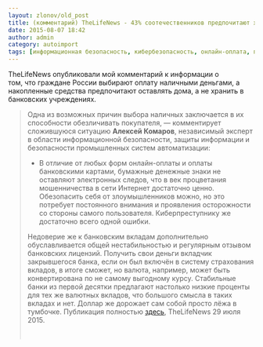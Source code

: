 ```yaml
---
layout: zlonov/old_post
title: (комментарий) TheLifeNews - 43% соотечественников предпочитают хранить сбережения в наличных
date: 2015-08-07 18:42
author: admin
category: autoimport
tags: [информационная безопасность, кибербезопасность, онлайн-оплата, публикация, экспертный комментарий]
---
```

TheLifeNews опубликовали мой комментарий к информации о том, что граждане России выбирают оплату наличными деньгами, а накопленные средства предпочитают оставлять дома, а не хранить в банковских учреждениях.
<blockquote>Одна из возможных причин выбора наличных заключается в их способности обезличивать покупателя, — комментирует сложившуюся ситуацию <strong>Алексей Комаров</strong>, независимый эксперт в области информационной безопасности, защиты информации и безопасности промышленных систем автоматизации:

- В отличие от любых форм онлайн-оплаты и оплаты банковскими картами, бумажные денежные знаки не оставляют электронных следов, что в век процветания мошенничества в сети Интернет достаточно ценно. Обезопасить себя от злоумышленников можно, но это потребует постоянного внимания и проявления осторожности со стороны самого пользователя. Киберпреступнику же достаточно всего одной ошибки.

Недоверие же к банковским вкладам дополнительно обуславливается общей нестабильностью и регулярным отзывом банковских лицензий. Получить свои деньги вкладчик закрывшегося банка, если он был включён в систему страхования вкладов, в итоге сможет, но валюта, например, может быть конвертирована по не самому выгодному курсу. Стабильные банки из первой десятки предлагают настолько низкие проценты для тех же валютных вкладов, что большого смысла в таких вкладах и нет. Доллар же дорожает сам собой просто лёжа в тумбочке.
Публикация полностью <a href="http://www.thelifenews.ru/43-соотечественников-предпочитают-хра/" target="_blank">здесь</a>, TheLifeNews 29 июля 2015.

&nbsp;
